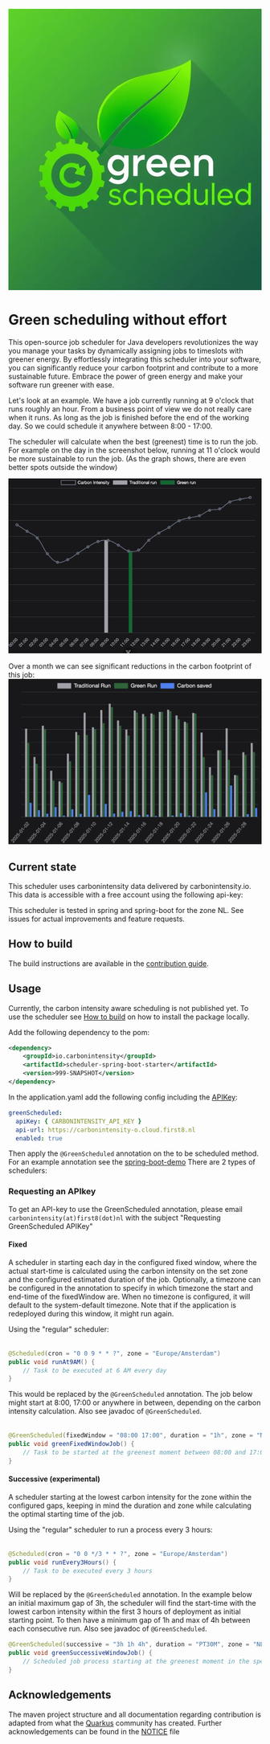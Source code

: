![logo.png](images/green-scheduler-logo.png)

# Green scheduling without effort

This open-source job scheduler for Java developers revolutionizes the way you manage your tasks by dynamically assigning jobs to timeslots with greener energy. By effortlessly integrating this scheduler into your software, you can significantly reduce your carbon footprint and contribute to a more sustainable future. Embrace the power of green energy and make your software run greener with ease.

Let's look at an example. We have a job currently running at 9 o'clock that runs roughly an hour. From a business point of view we do not really care when it runs. As long as the job is finished before the end of the working day. So we could schedule it anywhere between 8:00 - 17:00.

The scheduler will calculate when the best (greenest) time is to run the job. For example on the day in the screenshot below, running at 11 o'clock would be more sustainable to run the job. (As the graph shows, there are even better spots outside the window)

![carbon-intensity-day-overview.png](images/carbon-intensity-day-overview.png)

Over a month we can see significant reductions in the carbon footprint of this job:
![carbon-intensity-month-overview.png](images/carbon-intensity-month-overview.png)

## Current state

This scheduler uses carbonintensity data delivered by carbonintensity.io. This data is accessible with a free account using the following api-key:

This scheduler is tested in spring and spring-boot for the zone NL. See issues for actual improvements and feature requests.

## How to build

The build instructions are available in the [contribution guide](CONTRIBUTING.md).

## Usage

Currently, the carbon intensity aware scheduling is not published yet. To use the scheduler see [How to build](#how-to-build) on how to install the package locally.

Add the following dependency to the pom:
```xml
<dependency>
    <groupId>io.carbonintensity</groupId>
    <artifactId>scheduler-spring-boot-starter</artifactId>
    <version>999-SNAPSHOT</version>
</dependency>
```

In the application.yaml add the following config including the [APIKey](#requesting-an-api-key):

```yaml
greenScheduled:
  apiKey: { CARBONINTENSITY_API_KEY }
  api-url: https://carbonintensity-o.cloud.first8.nl
  enabled: true
```

Then apply the `@GreenScheduled` annotation on the to be scheduled method. For an example annotation see the [spring-boot-demo](https://github.com/carbonintensityio/green-scheduling-spring-boot-demo) There are 2 types of schedulers:

### Requesting an APIkey

To get an API-key to use the GreenScheduled annotation, please email `carbonintensity(at)first8(dot)nl` with the subject "Requesting GreenScheduled APIKey"

#### Fixed

A scheduler in starting each day in the configured fixed window, where the actual start-time is calculated using the carbon intensity on the set zone and the configured estimated duration of the job. Optionally, a timezone can be configured in the annotation to specify in which timezone the start and end-time of the fixedWindow are. When no timezone is configured, it will default to the system-default timezone. Note that if the application is redeployed during this window, it might run again.

Using the "regular" scheduler:

```java

@Scheduled(cron = "0 0 9 * * ?", zone = "Europe/Amsterdam")
public void runAt9AM() {
    // Task to be executed at 6 AM every day
}
```

This would be replaced by the `@GreenScheduled` annotation. The job below might start at 8:00, 17:00 or anywhere in between, depending on the carbon intensity calculation. Also see javadoc of `@GreenScheduled`.
```java

@GreenScheduled(fixedWindow = "08:00 17:00", duration = "1h", zone = "NL", timeZone = "Europe/Amsterdam")
public void greenFixedWindowJob() {
    // Task to be started at the greenest moment between 08:00 and 17:00
}
```

#### Successive (experimental)

A scheduler starting at the lowest carbon intensity for the zone within the configured gaps, keeping in mind the duration and zone while calculating the optimal starting time of the job.

Using the "regular" scheduler to run a process every 3 hours:
```java

@Scheduled(cron = "0 0 */3 * * ?", zone = "Europe/Amsterdam")
public void runEvery3Hours() {
    // Task to be executed every 3 hours
}
```

Will be replaced by the `@GreenScheduled` annotation. In the example below an initial maximum gap of 3h, the scheduler will find the start-time with the lowest carbon intensity within the first 3 hours of deployment as initial starting point. To then have a minimum gap of 1h and max of 4h between each consecutive run. Also see javadoc of `@GreenScheduled`.

```java
@GreenScheduled(successive = "3h 1h 4h", duration = "PT30M", zone = "NL")
public void greenSuccessiveWindowJob() {
    // Scheduled job process starting at the greenest moment in the specified window
}
```

## Acknowledgements

The maven project structure and all documentation regarding contribution is adapted from
what the [Quarkus](https://github.com/quarkusio/quarkus) community has created. Further acknowledgements can be found in the [NOTICE](NOTICE) file